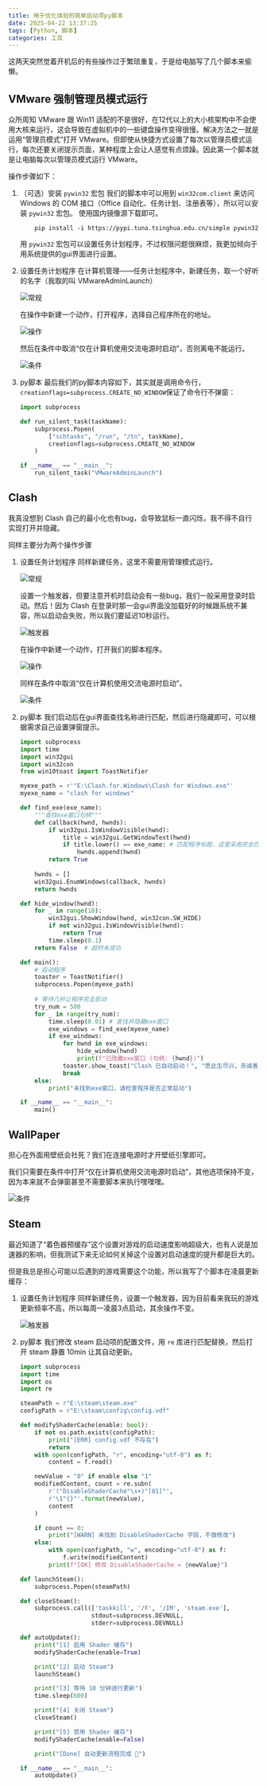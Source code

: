 ```yaml
---
title: 用于优化体验的简单启动项py脚本
date: 2025-04-22 13:37:25
tags: [Python, 脚本]
categories: 工具
---
```

这两天突然觉着开机后的有些操作过于繁琐重复，于是给电脑写了几个脚本来偷懒。

## VMware 强制管理员模式运行
众所周知 VMware 跟 Win11 适配的不是很好，在12代以上的大小核架构中不会使用大核来运行，这会导致在虚拟机中的一些键盘操作变得很慢。解决方法之一就是运用“管理员模式”打开 VMware。但即使从快捷方式设置了每次以管理员模式运行，每次还要关闭提示页面，某种程度上会让人感觉有点烦躁。因此第一个脚本就是让电脑每次以管理员模式运行 VMware。

操作步骤如下：
1. （可选）安装 `pywin32` 宏包
    我们的脚本中可以用到 `win32com.client` 来访问 Windows 的 COM 接口（Office 自动化、任务计划、注册表等），所以可以安装 `pywin32` 宏包。
    使用国内镜像源下载即可。
    ```
        pip install -i https://pypi.tuna.tsinghua.edu.cn/simple pywin32
    ```
    用 `pywin32` 宏包可以设置任务计划程序，不过权限问题很麻烦，我更加倾向于用系统提供的gui界面进行设置。
2. 设置任务计划程序
    在计算机管理——任务计划程序中，新建任务，取一个好听的名字（我取的叫 VMwareAdminLaunch）

    <img src="/illustrations/用于优化体验的简单启动项py脚本/1.png" alt="常规">

    在操作中新建一个动作，打开程序，选择自己程序所在的地址。

    <img src="/illustrations/用于优化体验的简单启动项py脚本/2.png" alt="操作">

    然后在条件中取消“仅在计算机使用交流电源时启动”，否则离电不能运行。

    <img src="/illustrations/用于优化体验的简单启动项py脚本/3.png" alt="条件">
3. py脚本
    最后我们的py脚本内容如下，其实就是调用命令行，`creationflags=subprocess.CREATE_NO_WINDOW`保证了命令行不弹窗：
    ```py
    import subprocess

    def run_silent_task(taskName):
        subprocess.Popen(
            ["schtasks", "/run", "/tn", taskName],
            creationflags=subprocess.CREATE_NO_WINDOW
        )

    if __name__ == "__main__":
        run_silent_task("VMwareAdminLaunch")

    ```

## Clash
我真没想到 Clash 自己的最小化也有bug，会导致鼠标一直闪烁，我不得不自行实现打开并隐藏。

同样主要分为两个操作步骤
1. 设置任务计划程序
    同样新建任务，这里不需要用管理模式运行。

    <img src="/illustrations/用于优化体验的简单启动项py脚本/4.png" alt="常规">

    设置一个触发器，但要注意开机时启动会有一些bug，我们一般采用登录时启动。然后！因为 Clash 在登录时那一会gui界面没加载好的时候跟系统不兼容，所以启动会失败，所以我们要延迟10秒运行。

    <img src="/illustrations/用于优化体验的简单启动项py脚本/5.png" alt="触发器">

    在操作中新建一个动作，打开我们的脚本程序。

    <img src="/illustrations/用于优化体验的简单启动项py脚本/6.png" alt="操作">

    同样在条件中取消“仅在计算机使用交流电源时启动”。

    <img src="/illustrations/用于优化体验的简单启动项py脚本/7.png" alt="条件">
2. py脚本
    我们启动后在gui界面查找名称进行匹配，然后进行隐藏即可，可以根据需求自己设置弹窗提示。
    ```py
    import subprocess
    import time
    import win32gui
    import win32con
    from win10toast import ToastNotifier

    myexe_path = r'"E:\Clash.for.Windows\Clash for Windows.exe"'
    myexe_name = "clash for windows"

    def find_exe(exe_name):
        """查找exe窗口句柄"""
        def callback(hwnd, hwnds):
            if win32gui.IsWindowVisible(hwnd):
                title = win32gui.GetWindowText(hwnd)
                if title.lower() == exe_name: # 匹配程序标题，这里采用完全匹配
                    hwnds.append(hwnd)
            return True
        
        hwnds = []
        win32gui.EnumWindows(callback, hwnds)
        return hwnds

    def hide_window(hwnd):
        for _ in range(10):
            win32gui.ShowWindow(hwnd, win32con.SW_HIDE)
            if not win32gui.IsWindowVisible(hwnd):
                return True
            time.sleep(0.1)
        return False  # 超时未成功

    def main():
        # 启动程序
        toaster = ToastNotifier()
        subprocess.Popen(myexe_path)
        
        # 等待几秒让程序完全启动
        try_num = 500
        for _ in range(try_num):
            time.sleep(0.01) # 查找并隐藏exe窗口
            exe_windows = find_exe(myexe_name)
            if exe_windows:
                for hwnd in exe_windows:
                    hide_window(hwnd)
                    print(f"已隐藏exe窗口 (句柄: {hwnd})")
                toaster.show_toast("Clash 已自动启动！", "愿此生尽兴，赤诚善良", duration = 0.3, icon_path = None, threaded = True)
                break
        else:
            print("未找到exe窗口，请检查程序是否正常启动")

    if __name__ == "__main__":
        main()
    ```

## WallPaper
担心在外面用壁纸会社死？我们在连接电源时才开壁纸引擎即可。

我们只需要在条件中打开“仅在计算机使用交流电源时启动”，其他选项保持不变，因为本来就不会弹窗甚至不需要脚本来执行嘿嘿嘿。

<img src="/illustrations/用于优化体验的简单启动项py脚本/8.png" alt="条件">

## Steam
最近知道了“着色器预缓存”这个设置对游戏的启动速度影响超级大，也有人说是加速器的影响，但我测试下来无论如何关掉这个设置对启动速度的提升都是巨大的。

但是我总是担心可能以后遇到的游戏需要这个功能，所以我写了个脚本在凌晨更新缓存：
1. 设置任务计划程序
    同样新建任务，设置一个触发器，因为目前看来我玩的游戏更新频率不高，所以每周一凌晨3点启动，其余操作不变。

    <img src="/illustrations/用于优化体验的简单启动项py脚本/9.png" alt="触发器">

2. py脚本
    我们修改 steam 启动项的配置文件，用 `re` 库进行匹配替换，然后打开 steam  静置 10min 让其自动更新。
    ```py
    import subprocess
    import time
    import os
    import re

    steamPath = r"E:\steam\steam.exe"
    configPath = r"E:\steam\config\config.vdf"

    def modifyShaderCache(enable: bool):
        if not os.path.exists(configPath):
            print("[ERR] config.vdf 不存在")
            return
        with open(configPath, "r", encoding="utf-8") as f:
            content = f.read()

        newValue = "0" if enable else "1"
        modifiedContent, count = re.subn(
            r'("DisableShaderCache"\s+)"[01]"',
            r'\1"{}"'.format(newValue),
            content
        )

        if count == 0:
            print("[WARN] 未找到 DisableShaderCache 字段，不做修改")
        else:
            with open(configPath, "w", encoding="utf-8") as f:
                f.write(modifiedContent)
            print(f"[OK] 修改 DisableShaderCache = {newValue}")

    def launchSteam():
        subprocess.Popen(steamPath)

    def closeSteam():
        subprocess.call(['taskkill', '/F', '/IM', 'steam.exe'],
                        stdout=subprocess.DEVNULL,
                        stderr=subprocess.DEVNULL)

    def autoUpdate():
        print("[1] 启用 Shader 缓存")
        modifyShaderCache(enable=True)

        print("[2] 启动 Steam")
        launchSteam()

        print("[3] 等待 10 分钟进行更新")
        time.sleep(600)

        print("[4] 关闭 Steam")
        closeSteam()

        print("[5] 禁用 Shader 缓存")
        modifyShaderCache(enable=False)

        print("[Done] 自动更新流程完成 🎉")

    if __name__ == "__main__":
        autoUpdate()
    ```
